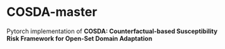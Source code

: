 # COSDA-master
Pytorch implementation of **COSDA: Counterfactual-based Susceptibility Risk Framework for Open-Set Domain Adaptation**
